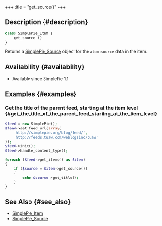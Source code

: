 +++
title = "get_source()"
+++

## Description {#description}

```php
class SimplePie_Item {
    get_source ()
}
```

Returns a [SimplePie_Source](@/wiki/reference/simplepie_source/_index.md) object for the `atom:source` data in the item.

## Availability {#availability}

- Available since SimplePie 1.1

## Examples {#examples}

### Get the title of the parent feed, starting at the item level {#get_the_title_of_the_parent_feed_starting_at_the_item_level}

```php
$feed = new SimplePie();
$feed->set_feed_url(array(
    'http://simplepie.org/blog/feed/',
    'http://feeds.tuaw.com/weblogsinc/tuaw'
));
$feed->init();
$feed->handle_content_type();

foreach ($feed->get_items() as $item)
{
    if ($source = $item->get_source())
    {
        echo $source->get_title();
    }
}
```

## See Also {#see_also}

- [SimplePie_Item](@/wiki/reference/simplepie_item/_index.md)
- [SimplePie_Source](@/wiki/reference/simplepie_source/_index.md)
